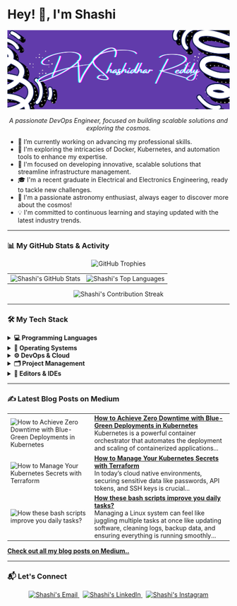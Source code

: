 # Hey! 👋, I'm Shashi

![Profile Image](https://github.com/Shashi2504/Shashi2504/blob/main/Profile.png?raw=true)

<p align="center">
  <em>A passionate DevOps Engineer, focused on building scalable solutions and exploring the cosmos.</em>
</p>

- 🔭 I’m currently working on advancing my professional skills.
- 🌱 I'm exploring the intricacies of Docker, Kubernetes, and automation tools to enhance my expertise.
- 🚀 I'm focused on developing innovative, scalable solutions that streamline infrastructure management.
- 🎓 I'm a recent graduate in Electrical and Electronics Engineering, ready to tackle new challenges.
- 🌟 I'm a passionate astronomy enthusiast, always eager to discover more about the cosmos!
- 💡 I'm committed to continuous learning and staying updated with the latest industry trends.

---

### 📊 My GitHub Stats & Activity

<p align="center">
  <img src="https://github-profile-trophy.vercel.app/?username=Shashi2504&theme=tokyonight&row=1&column=7" alt="GitHub Trophies" />
</p>

<table align="center">
  <tr>
    <td align="center">
      <img src="https://github-readme-stats.vercel.app/api?username=Shashi2504&show_icons=true&theme=tokyonight&include_all_commits=true&count_private=true" alt="Shashi's GitHub Stats" />
    </td>
    <td align="center">
      <img src="https://github-readme-stats.vercel.app/api/top-langs/?username=Shashi2504&layout=compact&langs_count=8&theme=tokyonight" alt="Shashi's Top Languages" />
    </td>
  </tr>
</table>

<p align="center">
  <img src="https://github-readme-streak-stats.herokuapp.com/?user=Shashi2504&theme=tokyonight" alt="Shashi's Contribution Streak" />
</p>

---

### 🛠️ My Tech Stack

<details>
  <summary><strong>💻 Programming Languages</strong></summary>
  <p align="left">
    <img src="https://www.vectorlogo.zone/logos/gnu_bash/gnu_bash-icon.svg" alt="bash" title="bash" width="40" height="40"/>
    <img src="https://raw.githubusercontent.com/github/explore/80688e429a7d4ef2fca1e82350fe8e3517d3494d/topics/python/python.png" alt="python" title="python" width="40" height="40"/>
    <img src="https://raw.githubusercontent.com/github/explore/b15b6cf1726418913aafbf337a749dded180279d/topics/groovy/groovy.png" alt="groovy" title="groovy" width="40" height="40"/>
    <img src="https://raw.githubusercontent.com/github/explore/80688e429a7d4ef2fca1e82350fe8e3517d3494d/topics/go/go.png" alt="go" title="go" width="40" height="40"/>
  </p>
</details>

<details>
  <summary><strong>🐧 Operating Systems</strong></summary>
  <p align="left">
    <img src="https://brandlogos.net/wp-content/uploads/2020/03/Linux-logo.png" alt="linux" title="linux" width="40" height="40"/>
    <img src="https://www.vectorlogo.zone/logos/ubuntu/ubuntu-icon.svg" alt="ubuntu" title="ubuntu" width="40" height="40"/>
    <img src="https://www.vectorlogo.zone/logos/centos/centos-icon.svg" alt="centOS" title="centOS" width="40" height="40"/>
  </p>
</details>

<details>
  <summary><strong>⚙️ DevOps & Cloud</strong></summary>
  <p align="left">
      <a href="https://aws.amazon.com/" target="_blank"><img title="AWS" width="40" height="40" src="https://raw.githubusercontent.com/devicons/devicon/master/icons/amazonwebservices/amazonwebservices-original-wordmark.svg"/></a>
      <a href="https://www.ansible.com/" target="_blank"><img title="Ansible" width="40" height="40" src="https://www.vectorlogo.zone/logos/ansible/ansible-icon.svg"/></a>
      <a href="https://www.terraform.io/" target="_blank"><img title="Terraform" width="40" height="40" src="https://www.vectorlogo.zone/logos/terraformio/terraformio-icon.svg"/></a>
      <a href="https://www.jenkins.io/" target="_blank"><img title="Jenkins" width="40" height="40" src="https://www.vectorlogo.zone/logos/jenkins/jenkins-icon.svg"/></a>
      <a href="https://www.docker.com/" target="_blank"><img title="Docker" width="40" height="40" src="https://raw.githubusercontent.com/github/explore/80688e429a7d4ef2fca1e82350fe8e3517d3494d/topics/docker/docker.png"/></a>
      <a href="https://kubernetes.io/" target="_blank"><img title="Kubernetes" width="40" height="40" src="https://www.vectorlogo.zone/logos/kubernetes/kubernetes-icon.svg"/></a>
      <a href="https://helm.sh/" target="_blank"><img title="Helm" width="40" height="40" src="https://www.vectorlogo.zone/logos/helmsh/helmsh-icon.svg"/></a>
      <a href="https://www.nginx.com/" target="_blank"><img title="Nginx" width="40" height="40" src="https://raw.githubusercontent.com/github/explore/85cceaeeaf993ca35664dc37ea24f9237fbbfc14/topics/nginx/nginx.png"/></a>
      <a href="https://prometheus.io/" target="_blank"><img title="Prometheus" width="40" height="40" src="https://www.vectorlogo.zone/logos/prometheusio/prometheusio-icon.svg"/></a>
      <a href="https://grafana.com/" target="_blank"><img title="Grafana" width="40" height="40" src="https://www.vectorlogo.zone/logos/grafana/grafana-icon.svg"/></a>
  </p>
</details>

<details>
  <summary><strong>🗂️ Project Management</strong></summary>
  <p align="left">
    <img src="https://www.vectorlogo.zone/logos/git-scm/git-scm-icon.svg" alt="git" title="git" width="40" height="40"/>
    <img src="https://www.vectorlogo.zone/logos/github/github-icon.svg" alt="github" title="github" width="40" height="40"/>
    <img src="https://www.vectorlogo.zone/logos/bitbucket/bitbucket-icon.svg" alt="bitbucket" title="bitbucket" width="40" height="40"/>
  </p>
</details>

<details>
  <summary><strong>📝 Editors & IDEs</strong></summary>
  <p align="left">
    <img src="https://cdn.worldvectorlogo.com/logos/intellij-idea-1.svg" alt="intellij" title="intellij" width="40" height="40"/>
    <img src="https://www.vectorlogo.zone/logos/visualstudio_code/visualstudio_code-icon.svg" alt="vs-code" title="vs-code" width="40" height="40"/>
  </p>
</details>

---

### ✍️ Latest Blog Posts on Medium

<!-- MEDIUM_BLOG:START -->
<table>
  <tr>
    <td><img src="https://miro.medium.com/v2/resize:fit:640/format:webp/1*gYg8driE-oB9w6y5MNS5Pw.jpeg" alt="How to Achieve Zero Downtime with Blue-Green Deployments in Kubernetes" width="200"></td>
    <td><a href="https://medium.com/weeklycloud/how-to-achieve-zero-downtime-with-blue-green-deployments-in-kubernetes-f16612b5c257"><strong>How to Achieve Zero Downtime with Blue-Green Deployments in Kubernetes</strong></a><br>Kubernetes is a powerful container orchestrator that automates the deployment and scaling of containerized applications...</td>
  </tr>
  <tr>
    <td><img src="https://miro.medium.com/v2/resize:fit:640/format:webp/1*oKgF3wdAK7bM2Mr-ImUVOw.png" alt="How to Manage Your Kubernetes Secrets with Terraform" width="200"></td>
    <td><a href="https://medium.com/weeklycloud/how-to-manage-your-kubernetes-secrets-with-terraform-e41dce31e9df"><strong>How to Manage Your Kubernetes Secrets with Terraform</strong></a><br>In today’s cloud native environments, securing sensitive data like passwords, API tokens, and SSH keys is crucial...</td>
  </tr>
  <tr>
    <td><img src="https://miro.medium.com/v2/resize:fit:640/format:webp/1*nJhabZ_k2RckDJ2HO3ravA.jpeg" alt="How these bash scripts improve you daily tasks?" width="200"></td>
    <td><a href="https://medium.com/weeklycloud/how-these-bash-scripts-improve-you-daily-tasks-b215ebaf6020"><strong>How these bash scripts improve you daily tasks?</strong></a><br>Managing a Linux system can feel like juggling multiple tasks at once like updating software, cleaning logs, backup data, and ensuring everything is running smoothly...</td>
  </tr>
</table>
<!-- MEDIUM_BLOG:END -->

<b><a href="https://medium.com/@shashi_2912">Check out all my blog posts on Medium..</a></b>

---

### 📬 Let's Connect

<p align="center">
    <a href="mailto:shashireddy0403@gmail.com" target="_blank">
        <img alt="Shashi's Email" width="40" height="40" src="https://user-images.githubusercontent.com/85930567/175770833-302b4ef2-faeb-421f-88eb-744737a4ad74.png" />
    </a>&nbsp;
    <a href="https://www.linkedin.com/in/d-v-shashidhar-reddy-9614291b7/" target="_blank">
        <img alt="Shashi's LinkedIn" width="40" height="40" src="https://user-images.githubusercontent.com/85930567/175769904-8f101a4f-5415-4855-83d8-11e8c1ee37b1.png" />
    </a>&nbsp;
    <a href="https://www.instagram.com/shashi_d04/" target="_blank">
        <img alt="Shashi's Instagram" width="40" height="40" src="https://user-images.githubusercontent.com/85930567/175769762-aa808175-4426-428d-b383-8edd363c3573.png" />
    </a>
</p>
